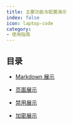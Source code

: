 ```yaml
---
title: 主要功能与配置演示
index: false
icon: laptop-code
category:
- 使用指南
---
```


## 目录

- [Markdown 展示](markdown.md)

- [页面展示](page.md)

- [禁用展示](disable.md)

- [加密展示](encrypt.md)
